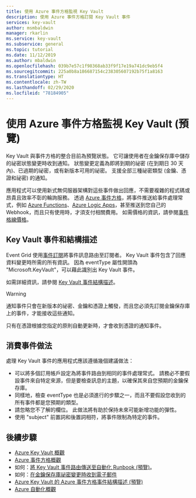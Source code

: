 ```yaml
---
title: 使用 Azure 事件方格監視 Key Vault
description: 使用 Azure 事件方格訂閱 Key Vault 事件
services: key-vault
author: msmbaldwin
manager: rkarlin
ms.service: key-vault
ms.subservice: general
ms.topic: tutorial
ms.date: 11/12/2019
ms.author: mbaldwin
ms.openlocfilehash: 039b7e57c1f98368ab33f9f17e19a741dc9eb5f4
ms.sourcegitcommit: 225a0b8a186687154c238305607192b75f1a8163
ms.translationtype: HT
ms.contentlocale: zh-TW
ms.lasthandoff: 02/29/2020
ms.locfileid: "78184905"
---
```

# <a name="monitoring-key-vault-with-azure-event-grid-preview"></a>使用 Azure 事件方格監視 Key Vault (預覽)

Key Vault 與事件方格的整合目前為預覽狀態。 它可讓使用者在金鑰保存庫中儲存的祕密狀態變更時收到通知。 狀態變更定義為即將到期的祕密 (在到期日 30 天內)、已過期的祕密，或有新版本可用的祕密。 支援全部三種祕密類型 (金鑰、憑證和祕密) 的通知。

應用程式可以使用新式無伺服器架構對這些事件做出回應，不需要複雜的程式碼或昂貴且效率不彰的輪詢服務。 透過 [Azure 事件方格](https://azure.microsoft.com/services/event-grid/)，將事件推送給事件處理常式，例如 [Azure Functions](https://azure.microsoft.com/services/functions/)、[Azure Logic Apps](https://azure.microsoft.com/services/logic-apps/)，甚至推送到您自己的Webhook，而且只有使用時，才須支付相關費用。 如需價格的資訊，請參閱[事件格線價格](https://azure.microsoft.com/pricing/details/event-grid/)。

## <a name="key-vault-events-and-schemas"></a>Key Vault 事件和結構描述

Event Grid 使用[事件訂閱](../event-grid/concepts.md#event-subscriptions)將事件訊息路由至訂閱者。 Key Vault 事件包含了回應資料變更時所需的所有資訊。 因為 eventType 屬性開頭為 "Microsoft.KeyVault"，可以藉此識別出 Key Vault 事件。

如需詳細資訊，請參閱 [Key Vault 事件結構描述](../event-grid/event-schema-key-vault.md)。

> [!WARNING]
> 通知事件只會在新版本的祕密、金鑰和憑證上觸發，而且您必須先訂閱金鑰保存庫上的事件，才能接收這些通知。
> 
> 只有在憑證根據您指定的原則自動更新時，才會收到憑證的通知事件。

## <a name="practices-for-consuming-events"></a>消費事件做法

處理 Key Vault 事件的應用程式應該遵循幾個建議做法：

* 可以將多個訂用帳戶設定為將事件路由到相同的事件處理常式。 請務必不要假設事件來自特定來源，但是要檢查訊息的主題，以確保其來自您預期的金鑰保存庫。
* 同樣地，檢查 eventType 也是必須進行的步驟之一，而且不要假設您收到的所有事件都是您預期的類型。
* 請忽略您不了解的欄位。  此做法將有助於保持未來可能新增功能的彈性。
* 使用 "subject" 前置詞和後置詞相符，將事件限制為特定的事件。

## <a name="next-steps"></a>後續步驟

- [Azure Key Vault 概觀](key-vault-overview.md)
- [Azure 事件方格概觀](../event-grid/overview.md)
- 如何：[將 Key Vault 事件路由傳送至自動化 Runbook (預覽)](event-grid-tutorial.md)。
- 如何：[在金鑰保存庫祕密變更時收到電子郵件](event-grid-logicapps.md)
- [Azure Key Vault 的 Azure 事件方格事件結構描述 (預覽)](../event-grid/event-schema-key-vault.md)
- [Azure 自動化概觀](../automation/index.yml)

